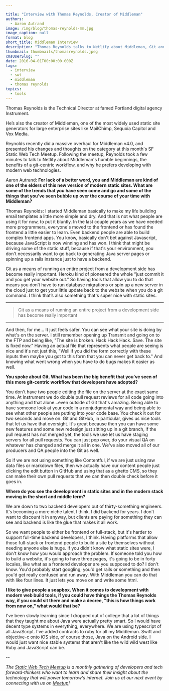 ```yaml
---

title: "Interview with Thomas Reynolds, Creator of Middleman"
authors:
  - Aaron Autrand
image: /img/blog/thomas-reynolds-mm.jpg
image_caption: null
format: blog
short_title: Middleman Interview
description: "Thomas Reynolds talks to Netlify about Middleman, Git and developing with modern web tools."
thumbnail: thumbnails/thomasreynolds.jpeg
cmsUserSlug: ""
date: 2016-04-01T00:00:00.000Z
tags:
  - interview
  - swt
  - middleman
  - thomas reynolds
topics:
  - tools
---
```


Thomas Reynolds is the Technical Director at famed Portland digital agency Instrument.

He’s also the creator of Middleman, one of the most widely used static site generators for large enterprise sites like MailChimp, Sequoia Capitol and Vox Media.

Reynolds recently did a massive overhaul for Middleman v4.0, and presented his changes and thoughts on the category at this month's SF Static Web Tech Meetup. Following the meetup, Reynolds took a few minutes to talk to Netlify about Middleman's humble beginnings, the benefits of a git-centric workflow, and why he prefers developing with modern web technologies.

<!-- excerpt -->

Aaron Autrand: **For lack of a better word, you and Middleman are kind of one of the elders of this new version of modern static sites. What are some of the trends that you have seen come and go and some of the things that you've seen bubble up over the course of your time with Middleman?**

Thomas Reynolds: I started Middleman basically to make my life building email templates a little more simple and dry. And that is not what people are using it for now, to put it bluntly. In the last couple years as we have needed more programmers, everyone's moved to the frontend or has found the frontend a little easier to learn. Even backend people are able to build complex frontend apps. You know, basically don't bet against Javascript, because JavaScript is now winning and has won. I think that might be driving some of the static stuff, because if that's your environment, you don't necessarily want to go back to generating Java server pages or spinning up a rails instance just to have a backend.

Git as a means of running an entire project from a development side has become really important. Heroku kind of pioneered the whole “just commit it and you get your website out.” So having tools that allow you to do that means you don’t have to run database migrations or spin up a new server in the cloud just to get your little update back to the website when you do a git command. I think that’s also something that's super nice with static sites.

---
> Git as a means of running an entire project from a development side has become really important

---

And then, for me... It just feels safer. You can see what your site is doing by what's on the server. I still remember opening up Transmit and going on to the FTP and being like, "The site is broken. Hack Hack Hack. Save. The site is fixed now." Having an actual file that represents what people are seeing is nice and it's not just this, "Well if you did the form correctly with these inputs then maybe you got to this form that you can never get back to." And knowing what went wrong when you have to do bugs makes it easier as well.

**You spoke about Git. What has been the big benefit that you've seen of this more git-centric workflow that developers have adopted?**

You don't have two people editing the file on the server at the exact same time. At Instrument we do double pull request reviews for all code going into anything and that alone...even outside of Git that's amazing. Being able to have someone look at your code in a nonjudgmental way and being able to see what other people are putting into your code base. You check it out for two seconds and move on. Git and GitHub, in particular, gives us nice tools that let us have that oversight. It's great because then you can have some new features and some new redesign just sitting up in a git branch, if the pull request has not merged yet, the tools we use let us have staging servers for all pull requests. You can just pop over, do your visual QA on whatever has changed and merge it all in one.  We've also moved all of our producers and QA people into the Git as well.

So if we are not using something like Contentful, if we are just using raw data files or markdown files, then we actually have our content people just clicking the edit button in GitHub and using that as a ghetto CMS, so they can make their own pull requests that we can then double check before it goes in.

**Where do you see the development in static sites and in the modern stack moving in the short and middle term?**

We are down to two backend developers out of thirty-something engineers. It's becoming a more niche talent I think. I did backend for years. I don't want to discount it in anyway, but clients are paying for something they can see and backend is like the glue that makes it all work.

So we want people to either be frontend or full-stack, but it's harder to support full-time backend developers, I think. Having platforms that allow those full-stack or frontend people to build a site by themselves without needing anyone else is huge. If you didn't know what static sites were, I don't know how you would approach the problem. If someone told you how to build a website, it's going to have three pages, it's going to be in forty locales, like what as a frontend developer are you supposed to do? I don't know. You'd probably start googling; you'd get rails or something and then you'd get really confused and run away. With Middleman you can do that with like four lines. It just lets you move on and write some html.

**I like to give people a soapbox. When it comes to development with modern web build tools, if you could have things the Thomas Reynolds way, if you could sit there and make a decree, "this is how things work from now on," what would that be?**

I've been slowly learning since I dropped out of college that a lot of things that they taught me about Java were actually pretty smart. So I would have decent type systems in everything, everywhere. We are using typescript of all JavaScript. I've added contracts to ruby for all my Middleman. Swift and objective-c onto iOS side, of course those, Java on the Android side. I would just want nice stable systems that aren't like the wild wild west like Ruby and JavaScript can be.

--

_The [Static Web Tech Meetup](http://www.meetup.com/sf-static-web-tech/) is a monthly gathering of developers and tech forward-thinkers who want to learn and share their insight about the technology that will power tomorrow's internet. Join us at our next event by connecting with us on [Meetup](http://www.meetup.com/sf-static-web-tech/)!_
